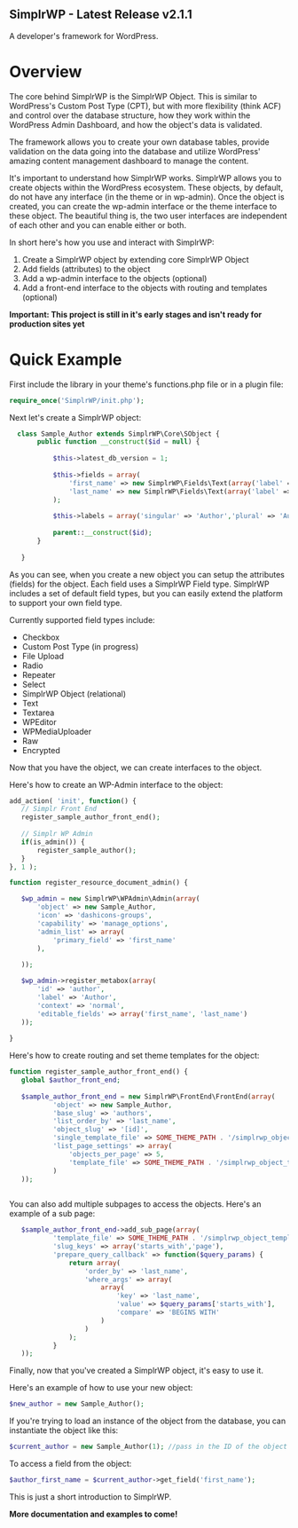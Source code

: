 ## SimplrWP - Latest Release v2.1.1
A developer's framework for WordPress.

# Overview
 The core behind SimplrWP is the SimplrWP Object.  This is similar to WordPress's Custom Post Type (CPT), but with more flexibility (think ACF) and control over the database structure, how they work within the WordPress Admin Dashboard, and how the object's data is validated. 
 
 The framework allows you to create your own database tables, provide validation on the data going into the database and utilize WordPress' amazing content management dashboard to manage the content.
 
 It's important to understand how SimplrWP works.  SimplrWP allows you to create objects within the WordPress ecosystem.  These objects, by default, do not have any interface (in the theme or in wp-admin).  Once the object is created, you can create the wp-admin interface or the theme interface to these object. The beautiful thing is, the two user interfaces are independent of each other and you can enable either or both.
 
 In short here's how you use and interact with SimplrWP:
 1. Create a SimplrWP object by extending core SimplrWP Object
 2. Add fields (attributes) to the object
 3. Add a wp-admin interface to the objects (optional)
 4. Add a front-end interface to the objects with routing and templates (optional)
 
**Important: This project is still in it's early stages and isn't ready for production sites yet**
  
# Quick Example
 
 First include the library in your theme's functions.php file or in a plugin file:
 ```php
 require_once('SimplrWP/init.php');
 ```
 
 Next let's create a SimplrWP object:
 ```php
   class Sample_Author extends SimplrWP\Core\SObject {
		public function __construct($id = null) {
	
			$this->latest_db_version = 1;
	
			$this->fields = array(
				'first_name' => new SimplrWP\Fields\Text(array('label' => 'First Name')),
				'last_name' => new SimplrWP\Fields\Text(array('label' => 'Last Name'))
			);
			
			$this->labels = array('singular' => 'Author','plural' => 'Authors');
	
			parent::__construct($id);
		}
	
	}
 ```
 
 As you can see, when you create a new object you can setup the attributes (fields)
 for the object.  Each field uses a SimplrWP Field type.  SimplrWP includes a set of default
 field types, but you can easily extend the platform to support your own field type.
 
 Currently supported field types include:
 - Checkbox
 - Custom Post Type (in progress)
 - File Upload
 - Radio
 - Repeater
 - Select
 - SimplrWP Object (relational)
 - Text
 - Textarea
 - WPEditor
 - WPMediaUploader
 - Raw
 - Encrypted
 
Now that you have the object, we can create interfaces to the object.
 
 Here's how to create an WP-Admin interface to the object:
 ```php
 add_action( 'init', function() {
	// Simplr Front End
	register_sample_author_front_end();
	
    // Simplr WP Admin
    if(is_admin()) {
    	register_sample_author();
    }
 }, 1 );

 function register_resource_document_admin() {

	$wp_admin = new SimplrWP\WPAdmin\Admin(array(
		'object' => new Sample_Author,
		'icon' => 'dashicons-groups',
		'capability' => 'manage_options',
		'admin_list' => array(
			'primary_field' => 'first_name'
		),
		
	));

	$wp_admin->register_metabox(array(
		'id' => 'author',
		'label' => 'Author',
		'context' => 'normal',
		'editable_fields' => array('first_name', 'last_name')
	));
	
 }
 ```
 
 Here's how to create routing and set theme templates for the object:
 ```php
 function register_sample_author_front_end() {
	global $author_front_end;
	
	$sample_author_front_end = new SimplrWP\FrontEnd\FrontEnd(array(
			'object' => new Sample_Author,
			'base_slug' => 'authors',
			'list_order_by' => 'last_name',
			'object_slug' => '[id]',
			'single_template_file' => SOME_THEME_PATH . '/simplrwp_object_templates/authors/single.php',
			'list_page_settings' => array(
				'objects_per_page' => 5,
				'template_file' => SOME_THEME_PATH . '/simplrwp_object_templates/authors/list.php'
			)
	));
	
 ```
 
 You can also add multiple subpages to access the objects.  Here's an example of a sub page:
 ```php
	$sample_author_front_end->add_sub_page(array(
			'template_file' => SOME_THEME_PATH . '/simplrwp_object_templates/authors/last_name_starts_with.php',
			'slug_keys' => array('starts_with','page'),
			'prepare_query_callback' => function($query_params) {
				return array(
					'order_by' => 'last_name',
					'where_args' => array(
						array(
							'key' => 'last_name',
							'value' => $query_params['starts_with'],
							'compare' => 'BEGINS WITH'
						)
					)
				);
			}
	));
 ```

 Finally, now that you've created a SimplrWP object, it's easy to use it.
 
 Here's an example of how to use your new object:
 ```php
 $new_author = new Sample_Author();
 ```
 If you're trying to load an instance of the object from the database, you can instantiate
 the object like this:
 ```php
 $current_author = new Sample_Author(1); //pass in the ID of the object
 ```
 
 To access a field from the object:
 ```php
 $author_first_name = $current_author->get_field('first_name');
 ```
 
 This is just a short introduction to SimplrWP.  
 
 **More documentation and examples to come!**
 
